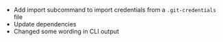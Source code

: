 - Add import subcommand to import credentials from a `.git-credentials` file
- Update dependencies
- Changed some wording in CLI output
